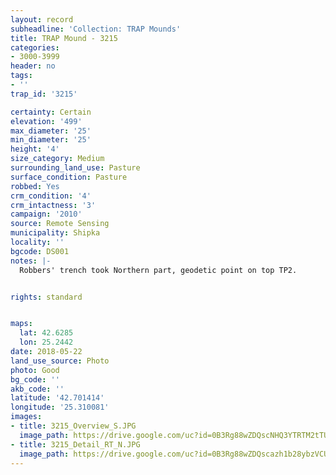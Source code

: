 ```yaml
---
layout: record
subheadline: 'Collection: TRAP Mounds'
title: TRAP Mound - 3215
categories:
- 3000-3999
header: no
tags:
- ''
trap_id: '3215'

certainty: Certain
elevation: '499'
max_diameter: '25'
min_diameter: '25'
height: '4'
size_category: Medium
surrounding_land_use: Pasture
surface_condition: Pasture
robbed: Yes
crm_condition: '4'
crm_intactness: '3'
campaign: '2010'
source: Remote Sensing
municipality: Shipka
locality: ''
bgcode: DS001
notes: |-
  Robbers' trench took Northern part, geodetic point on top TP2.


rights: standard


maps:
  lat: 42.6285
  lon: 25.2442
date: 2018-05-22
land_use_source: Photo
photo: Good
bg_code: ''
akb_code: ''
latitude: '42.701414'
longitude: '25.310081'
images:
- title: 3215_Overview_S.JPG
  image_path: https://drive.google.com/uc?id=0B3Rg88wZDQscNHQ3YTRTM2tTUWs
- title: 3215_Detail_RT_N.JPG
  image_path: https://drive.google.com/uc?id=0B3Rg88wZDQscazh1b28ybzVCU0E
---
```

